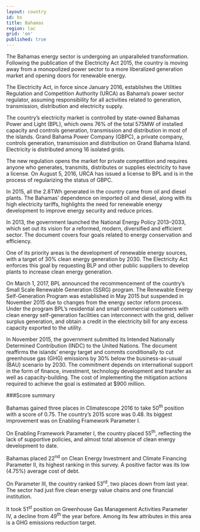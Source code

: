 ```yaml
---
layout: country
id: bs
title: Bahamas
region: lac
grid: 'on'
published: true
---
```


The Bahamas energy sector is undergoing an unparalleled transformation. Following the publication of the Electricity Act 2015, the country is moving away from a monopolized power sector to a more liberalized generation market and opening doors for renewable energy. 

The Electricity Act, in force since January 2016, establishes the Utilities Regulation and Competition Authority (URCA) as Bahama’s power sector regulator, assuming responsibility for all activities related to generation, transmission, distribution and electricity supply. 

The country’s electricity market is controlled by state-owned Bahamas Power and Light (BPL), which owns 76% of the total 575MW of installed capacity and controls generation, transmission and distribution in most of the islands. Grand Bahama Power Company (GBPC), a private company, controls generation, transmission and distribution on Grand Bahama Island. Electricity is distributed among 16 isolated grids. 

The new regulation opens the market for private competition and requires anyone who generates, transmits, distributes or supplies electricity to have a license. On August 5, 2016, URCA has issued a license to BPL and is in the process of regularizing the status of GBPC.

In 2015, all the 2.8TWh generated in the country came from oil and diesel plants. The Bahamas’ dependence on imported oil and diesel, along with its high electricity tariffs, highlights the need for renewable energy development to improve energy security and reduce prices. 

In 2013, the government launched the National Energy Policy 2013–2033, which set out its vision for a reformed, modern, diversified and efficient sector. The document covers four goals related to energy conservation and efficiency. 

One of its priority areas is the development of renewable energy sources, with a target of 30% clean energy generation by 2030. The Electricity Act enforces this goal by requesting BLP and other public suppliers to develop plants to increase clean energy generation. 

On March 1, 2017, BPL announced the recommencement of the country’s Small Scale Renewable Generation (SSRG) program. The Renewable Energy Self-Generation Program was established in May 2015 but suspended in November 2015 due to changes from the energy sector reform process. Under the program BPL’s residential and small commercial customers with clean energy self-generation facilities can interconnect with the grid, deliver surplus generation, and obtain a credit in the electricity bill for any excess capacity exported to the utility.

In November 2015, the government submitted its Intended Nationally Determined Contribution (INDC) to the United Nations. The document reaffirms the islands’ energy target and commits conditionally to cut greenhouse gas (GHG) emissions by 30% below the business-as-usual (BAU) scenario by 2030. The commitment depends on international support in the form of finance, investment, technology development and transfer as well as capacity-building. The cost of implementing the mitigation actions required to achieve the goal is estimated at $900 million.


###Score summary

Bahamas gained three places in Climatescope 2016 to take 50<sup>th</sup> position with a score of 0.75. The country’s 2015 score was 0.48. Its biggest improvement was on Enabling Framework Parameter I. 

On Enabling Framework Parameter I, the country placed 55<sup>th</sup>, reflecting the lack of supportive policies, and almost total absence of clean energy development to date.

Bahamas placed 22<sup>nd</sup> on Clean Energy Investment and Climate Financing Parameter II, its highest ranking in this survey. A positive factor was its low (4.75%) average cost of debt.

On Parameter III, the country ranked 53<sup>rd</sup>, two places down from last year. The sector had just five clean energy value chains and one financial institution.

It took 51<sup>st</sup> position on Greenhouse Gas Management Activities Parameter IV, a decline from 49<sup>th</sup> the year before. Among its few attributes in this area is a GHG emissions reduction target.
